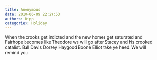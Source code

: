 ```yaml
---
title: Anonymous
date: 2018-06-09 22:29:53
authors: Ripp
categories: Holiday
---
```


 When the crooks get indicted and the new homes get saturated and Fairhope becomes like Theodore we will go after Stacey and his crooked catalist.   Ball Davis Dorsey Haygood Boone Elliot take ye heed.    We will remind you